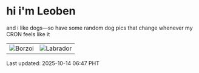 # hi i'm Leoben

and i like dogs—so have some random dog pics that change whenever my CRON feels like it

|  |  |
|--------|----------|
| ![Borzoi](https://random-dog-vercel.vercel.app/api/random-borzoi?v=1760395669) | ![Labrador](https://random-dog-vercel.vercel.app/api/random-labrador?v=1760395669) |

Last updated: 2025-10-14 06:47 PHT
